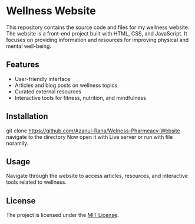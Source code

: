 # Wellness Website

This repository contains the source code and files for my wellness website. The website is a front-end project built with HTML, CSS, and JavaScript. It focuses on providing information and resources for improving physical and mental well-being.

## Features

- User-friendly interface
- Articles and blog posts on wellness topics
- Curated external resources
- Interactive tools for fitness, nutrition, and mindfulness

## Installation


git clone https://github.com/Azanul-Rana/Welness-Pharmeacy-Website
navigate to the directory 
Now open it with Live server or run with file noramlly.

## Usage

Navigate through the website to access articles, resources, and interactive tools related to wellness.



## License

The project is licensed under the [MIT License](LICENSE).
